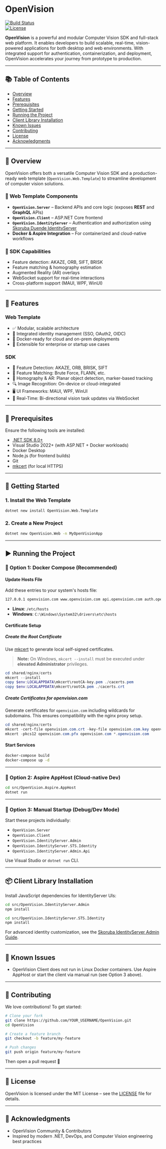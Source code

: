 ﻿# OpenVision

[![Build Status](https://img.shields.io/badge/build-passing-brightgreen)](https://github.com/gachris/OpenVision)  
[![License](https://img.shields.io/badge/license-MIT-blue)](LICENSE)

**OpenVision** is a powerful and modular Computer Vision SDK and full-stack web platform. It enables developers to build scalable, real-time, vision-powered applications for both desktop and web environments. With integrated support for authentication, containerization, and deployment, OpenVision accelerates your journey from prototype to production.

---

## 📚 Table of Contents

- [Overview](#overview)
- [Features](#features)
- [Prerequisites](#prerequisites)
- [Getting Started](#getting-started)
- [Running the Project](#running-the-project)
- [Client Library Installation](#client-library-installation)
- [Known Issues](#known-issues)
- [Contributing](#contributing)
- [License](#license)
- [Acknowledgments](#acknowledgments)

---

## 🧬 Overview

OpenVision offers both a versatile Computer Vision SDK and a production-ready web template (`OpenVision.Web.Template`) to streamline development of computer vision solutions.

### 🔧 Web Template Components

- **`OpenVision.Server`** – Backend APIs and core logic (exposes **REST** and **GraphQL** APIs)
- **`OpenVision.Client`** – ASP.NET Core frontend  
- **`OpenVision.IdentityServer`** – Authentication and authorization using [Skoruba Duende IdentityServer](https://github.com/skoruba/Duende.IdentityServer.Admin)  
- **Docker & Aspire Integration** – For containerized and cloud-native workflows

### 🔬 SDK Capabilities

- Feature detection: AKAZE, ORB, SIFT, BRISK  
- Feature matching & homography estimation  
- Augmented Reality (AR) overlays  
- WebSocket support for real-time interactions  
- Cross-platform support (MAUI, WPF, WinUI)

---

## 🚀 Features

### Web Template

- ✅ Modular, scalable architecture  
- 🔐 Integrated identity management (SSO, OAuth2, OIDC)  
- 🐳 Docker-ready for cloud and on-prem deployments  
- 🧹 Extensible for enterprise or startup use cases  

### SDK

- 🎯 Feature Detection: AKAZE, ORB, BRISK, SIFT  
- 🔗 Feature Matching: Brute Force, FLANN, etc.  
- 🧠 Homography & AR: Planar object detection, marker-based tracking  
- 🔍 Image Recognition: On-device or cloud-integrated  
- 🖥️ UI Frameworks: MAUI, WPF, WinUI  
- 🔄 Real-Time: Bi-directional vision task updates via WebSocket

---

## 🧰 Prerequisites

Ensure the following tools are installed:

- [.NET SDK 8.0+](https://dotnet.microsoft.com/download)
- Visual Studio 2022+ (with ASP.NET + Docker workloads)
- Docker Desktop
- Node.js (for frontend builds)
- Git
- [mkcert](https://github.com/FiloSottile/mkcert) (for local HTTPS)

---

## 🏁 Getting Started

### 1. Install the Web Template

```bash
dotnet new install OpenVision.Web.Template
```

### 2. Create a New Project

```bash
dotnet new OpenVision.Web -n MyOpenVisionApp
```

---

## ▶️ Running the Project

### 🔹 Option 1: Docker Compose (Recommended)

#### Update Hosts File

Add these entries to your system's hosts file:

```txt
127.0.0.1 openvision.com www.openvision.com api.openvision.com auth.openvision.com account.openvision.com account-api.openvision.com
```

- **Linux**: `/etc/hosts`  
- **Windows**: `C:\Windows\System32\drivers\etc\hosts`

#### Certificate Setup

##### Create the Root Certificate

Use [mkcert](https://github.com/FiloSottile/mkcert) to generate local self-signed certificates.

> **Note:** On Windows, `mkcert --install` must be executed under **elevated Administrator** privileges.

```powershell
cd shared/nginx/certs
mkcert --install
copy $env:LOCALAPPDATA\mkcert\rootCA-key.pem ./cacerts.pem
copy $env:LOCALAPPDATA\mkcert\rootCA.pem ./cacerts.crt
```

##### Create Certificates for openvision.com

Generate certificates for `openvision.com` including wildcards for subdomains. This ensures compatibility with the nginx proxy setup.

```powershell
cd shared/nginx/certs
mkcert -cert-file openvision.com.crt -key-file openvision.com.key openvision.com *.openvision.com
mkcert -pkcs12 openvision.com.pfx openvision.com *.openvision.com
```

#### Start Services

```bash
docker-compose build
docker-compose up -d
```

---

### 🔹 Option 2: Aspire AppHost (Cloud-native Dev)

```bash
cd src/OpenVision.Aspire.AppHost
dotnet run
```

---

### 🔹 Option 3: Manual Startup (Debug/Dev Mode)

Start these projects individually:

- `OpenVision.Server`  
- `OpenVision.Client`  
- `OpenVision.IdentityServer.Admin`  
- `OpenVision.IdentityServer.STS.Identity`  
- `OpenVision.IdentityServer.Admin.Api`

Use Visual Studio or `dotnet run` CLI.

---

## 📦 Client Library Installation

Install JavaScript dependencies for IdentityServer UIs:

```bash
cd src/OpenVision.IdentityServer.Admin
npm install

cd src/OpenVision.IdentityServer.STS.Identity
npm install
```

For advanced identity customization, see the [Skoruba IdentityServer Admin Guide](https://github.com/skoruba/Duende.IdentityServer.Admin).

---

## 🚧 Known Issues

- OpenVision Client does not run in Linux Docker containers. Use Aspire AppHost or start the client via manual run (see Option 3 above).

---

## 🤝 Contributing

We love contributions! To get started:

```bash
# Clone your fork
git clone https://github.com/YOUR_USERNAME/OpenVision.git
cd OpenVision

# Create a feature branch
git checkout -b feature/my-feature

# Push changes
git push origin feature/my-feature
```

Then open a pull request 🚀

---

## 📄 License

OpenVision is licensed under the MIT License – see the [LICENSE](LICENSE) file for details.

---

## 🙌 Acknowledgments

- OpenVision Community & Contributors  
- Inspired by modern .NET, DevOps, and Computer Vision engineering best practices
